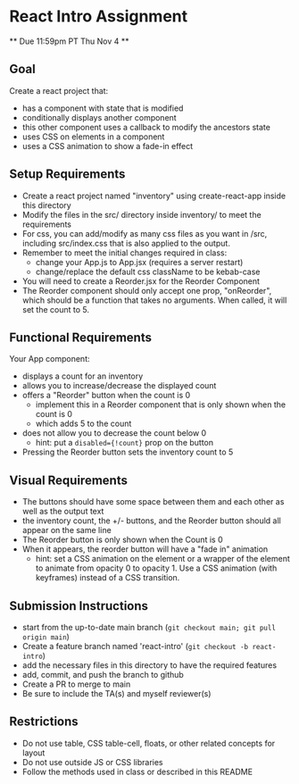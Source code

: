 # React Intro Assignment

** Due 11:59pm PT Thu Nov 4  **

## Goal

Create a react project that:
- has a component with state that is modified
- conditionally displays another component
- this other component uses a callback to modify the ancestors state
- uses CSS on elements in a component
- uses a CSS animation to show a fade-in effect


## Setup Requirements

- Create a react project named "inventory" using create-react-app inside this directory
- Modify the files in the src/ directory inside inventory/ to meet the requirements
- For css, you can add/modify as many css files as you want in /src, including src/index.css that is also applied to the output.
- Remember to meet the initial changes required in class:
  - change your App.js to App.jsx (requires a server restart)
  - change/replace the default css className to be kebab-case
- You will need to create a Reorder.jsx for the Reorder Component
- The Reorder component should only accept one prop, "onReorder", which should be a function that takes no arguments.  When called, it will set the count to 5.

## Functional Requirements

Your App component:
- displays a count for an inventory
- allows you to increase/decrease the displayed count
- offers a "Reorder" button when the count is 0
  - implement this in a Reorder component that is only shown when the count is 0
  - which adds 5 to the count
- does not allow you to decrease the count below 0
  - hint: put a `disabled={!count}` prop on the button 
- Pressing the Reorder button sets the inventory count to 5

## Visual Requirements
- The buttons should have some space between them and each other as well as the output text
- the inventory count, the +/- buttons, and the Reorder button should all appear on the same line
- The Reorder button is only shown when the Count is 0
- When it appears, the reorder button will have a "fade in" animation
  - hint: set a CSS animation on the element or a wrapper of the element to animate from opacity 0 to opacity 1.  Use a CSS animation (with keyframes) instead of a CSS transition.

## Submission Instructions

* start from the up-to-date main branch (`git checkout main; git pull origin main`)
* Create a feature branch named 'react-intro' (`git checkout -b react-intro`)
* add the necessary files in this directory to have the required features
* add, commit, and push the branch to github
* Create a PR to merge to main
* Be sure to include the TA(s) and myself reviewer(s)

## Restrictions

- Do not use table, CSS table-cell, floats, or other related concepts for layout
- Do not use outside JS or CSS libraries 
- Follow the methods used in class or described in this README


